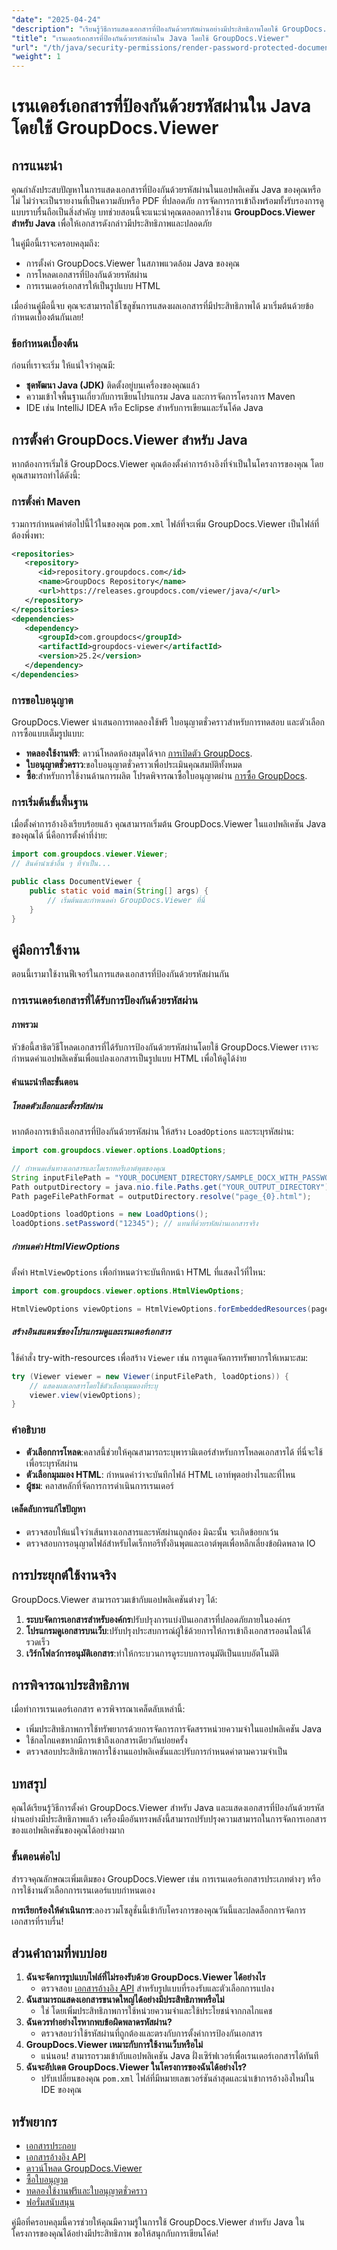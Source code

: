 ```yaml
---
"date": "2025-04-24"
"description": "เรียนรู้วิธีการแสดงเอกสารที่ป้องกันด้วยรหัสผ่านอย่างมีประสิทธิภาพโดยใช้ GroupDocs.Viewer สำหรับ Java ปฏิบัติตามคำแนะนำทีละขั้นตอนนี้เพื่อปรับปรุงความปลอดภัยและการเข้าถึงเอกสาร"
"title": "เรนเดอร์เอกสารที่ป้องกันด้วยรหัสผ่านใน Java โดยใช้ GroupDocs.Viewer"
"url": "/th/java/security-permissions/render-password-protected-documents-groupdocs-viewer-java/"
"weight": 1
---
```


# เรนเดอร์เอกสารที่ป้องกันด้วยรหัสผ่านใน Java โดยใช้ GroupDocs.Viewer

## การแนะนำ

คุณกำลังประสบปัญหาในการแสดงเอกสารที่ป้องกันด้วยรหัสผ่านในแอปพลิเคชัน Java ของคุณหรือไม่ ไม่ว่าจะเป็นรายงานที่เป็นความลับหรือ PDF ที่ปลอดภัย การจัดการการเข้าถึงพร้อมทั้งรับรองการดูแบบราบรื่นถือเป็นสิ่งสำคัญ บทช่วยสอนนี้จะแนะนำคุณตลอดการใช้งาน **GroupDocs.Viewer สำหรับ Java** เพื่อให้เอกสารดังกล่าวมีประสิทธิภาพและปลอดภัย

ในคู่มือนี้เราจะครอบคลุมถึง:
- การตั้งค่า GroupDocs.Viewer ในสภาพแวดล้อม Java ของคุณ
- การโหลดเอกสารที่ป้องกันด้วยรหัสผ่าน
- การเรนเดอร์เอกสารให้เป็นรูปแบบ HTML

เมื่ออ่านคู่มือนี้จบ คุณจะสามารถใช้โซลูชันการแสดงผลเอกสารที่มีประสิทธิภาพได้ มาเริ่มต้นด้วยข้อกำหนดเบื้องต้นกันเลย!

### ข้อกำหนดเบื้องต้น

ก่อนที่เราจะเริ่ม ให้แน่ใจว่าคุณมี:
- **ชุดพัฒนา Java (JDK)** ติดตั้งอยู่บนเครื่องของคุณแล้ว
- ความเข้าใจพื้นฐานเกี่ยวกับการเขียนโปรแกรม Java และการจัดการโครงการ Maven
- IDE เช่น IntelliJ IDEA หรือ Eclipse สำหรับการเขียนและรันโค้ด Java

## การตั้งค่า GroupDocs.Viewer สำหรับ Java

หากต้องการเริ่มใช้ GroupDocs.Viewer คุณต้องตั้งค่าการอ้างอิงที่จำเป็นในโครงการของคุณ โดยคุณสามารถทำได้ดังนี้:

### การตั้งค่า Maven

รวมการกำหนดค่าต่อไปนี้ไว้ในของคุณ `pom.xml` ไฟล์ที่จะเพิ่ม GroupDocs.Viewer เป็นไฟล์ที่ต้องพึ่งพา:

```xml
<repositories>
   <repository>
      <id>repository.groupdocs.com</id>
      <name>GroupDocs Repository</name>
      <url>https://releases.groupdocs.com/viewer/java/</url>
   </repository>
</repositories>
<dependencies>
   <dependency>
      <groupId>com.groupdocs</groupId>
      <artifactId>groupdocs-viewer</artifactId>
      <version>25.2</version>
   </dependency>
</dependencies>
```

### การขอใบอนุญาต

GroupDocs.Viewer นำเสนอการทดลองใช้ฟรี ใบอนุญาตชั่วคราวสำหรับการทดสอบ และตัวเลือกการซื้อแบบเต็มรูปแบบ:

- **ทดลองใช้งานฟรี**: ดาวน์โหลดห้องสมุดได้จาก [การเปิดตัว GroupDocs](https://releases-groupdocs.com/viewer/java/).
- **ใบอนุญาตชั่วคราว**:ขอใบอนุญาตชั่วคราวเพื่อประเมินคุณสมบัติทั้งหมด
- **ซื้อ**:สำหรับการใช้งานด้านการผลิต โปรดพิจารณาซื้อใบอนุญาตผ่าน [การซื้อ GroupDocs](https://purchase-groupdocs.com/buy).

### การเริ่มต้นขั้นพื้นฐาน

เมื่อตั้งค่าการอ้างอิงเรียบร้อยแล้ว คุณสามารถเริ่มต้น GroupDocs.Viewer ในแอปพลิเคชัน Java ของคุณได้ นี่คือการตั้งค่าที่ง่าย:

```java
import com.groupdocs.viewer.Viewer;
// สินค้านำเข้าอื่น ๆ ที่จำเป็น...

public class DocumentViewer {
    public static void main(String[] args) {
        // เริ่มต้นและกำหนดค่า GroupDocs.Viewer ที่นี่
    }
}
```

## คู่มือการใช้งาน

ตอนนี้เรามาใช้งานฟีเจอร์ในการแสดงเอกสารที่ป้องกันด้วยรหัสผ่านกัน

### การเรนเดอร์เอกสารที่ได้รับการป้องกันด้วยรหัสผ่าน

#### ภาพรวม

หัวข้อนี้สาธิตวิธีโหลดเอกสารที่ได้รับการป้องกันด้วยรหัสผ่านโดยใช้ GroupDocs.Viewer เราจะกำหนดค่าแอปพลิเคชันเพื่อแปลงเอกสารเป็นรูปแบบ HTML เพื่อให้ดูได้ง่าย

#### คำแนะนำทีละขั้นตอน

##### โหลดตัวเลือกและตั้งรหัสผ่าน

หากต้องการเข้าถึงเอกสารที่ป้องกันด้วยรหัสผ่าน ให้สร้าง `LoadOptions` และระบุรหัสผ่าน:

```java
import com.groupdocs.viewer.options.LoadOptions;

// กำหนดเส้นทางเอกสารและไดเรกทอรีเอาต์พุตของคุณ
String inputFilePath = "YOUR_DOCUMENT_DIRECTORY/SAMPLE_DOCX_WITH_PASSWORD";
Path outputDirectory = java.nio.file.Paths.get("YOUR_OUTPUT_DIRECTORY");
Path pageFilePathFormat = outputDirectory.resolve("page_{0}.html");

LoadOptions loadOptions = new LoadOptions();
loadOptions.setPassword("12345"); // แทนที่ด้วยรหัสผ่านเอกสารจริง
```

##### กำหนดค่า HtmlViewOptions

ตั้งค่า `HtmlViewOptions` เพื่อกำหนดว่าจะบันทึกหน้า HTML ที่แสดงไว้ที่ไหน:

```java
import com.groupdocs.viewer.options.HtmlViewOptions;

HtmlViewOptions viewOptions = HtmlViewOptions.forEmbeddedResources(pageFilePathFormat);
```

##### สร้างอินสแตนซ์ของโปรแกรมดูและเรนเดอร์เอกสาร

ใช้คำสั่ง try-with-resources เพื่อสร้าง `Viewer` เช่น การดูแลจัดการทรัพยากรให้เหมาะสม:

```java
try (Viewer viewer = new Viewer(inputFilePath, loadOptions)) {
    // แสดงผลเอกสารโดยใช้ตัวเลือกมุมมองที่ระบุ
    viewer.view(viewOptions);
}
```

### คำอธิบาย

- **ตัวเลือกการโหลด**:คลาสนี้ช่วยให้คุณสามารถระบุพารามิเตอร์สำหรับการโหลดเอกสารได้ ที่นี่จะใช้เพื่อระบุรหัสผ่าน
- **ตัวเลือกมุมมอง HTML**: กำหนดค่าว่าจะบันทึกไฟล์ HTML เอาท์พุตอย่างไรและที่ไหน
- **ผู้ชม**: คลาสหลักที่จัดการการดำเนินการเรนเดอร์

#### เคล็ดลับการแก้ไขปัญหา

- ตรวจสอบให้แน่ใจว่าเส้นทางเอกสารและรหัสผ่านถูกต้อง มิฉะนั้น จะเกิดข้อยกเว้น
- ตรวจสอบการอนุญาตไฟล์สำหรับไดเร็กทอรีทั้งอินพุตและเอาต์พุตเพื่อหลีกเลี่ยงข้อผิดพลาด IO

## การประยุกต์ใช้งานจริง

GroupDocs.Viewer สามารถรวมเข้ากับแอปพลิเคชันต่างๆ ได้:

1. **ระบบจัดการเอกสารสำหรับองค์กร**ปรับปรุงการแบ่งปันเอกสารที่ปลอดภัยภายในองค์กร
2. **โปรแกรมดูเอกสารบนเว็บ**:ปรับปรุงประสบการณ์ผู้ใช้ด้วยการให้การเข้าถึงเอกสารออนไลน์ได้รวดเร็ว
3. **เวิร์กโฟลว์การอนุมัติเอกสาร**:ทำให้กระบวนการดูระบบการอนุมัติเป็นแบบอัตโนมัติ

## การพิจารณาประสิทธิภาพ

เมื่อทำการเรนเดอร์เอกสาร ควรพิจารณาเคล็ดลับเหล่านี้:

- เพิ่มประสิทธิภาพการใช้ทรัพยากรด้วยการจัดการการจัดสรรหน่วยความจำในแอปพลิเคชัน Java
- ใช้กลไกแคชหากมีการเข้าถึงเอกสารเดียวกันบ่อยครั้ง
- ตรวจสอบประสิทธิภาพการใช้งานแอปพลิเคชันและปรับการกำหนดค่าตามความจำเป็น

## บทสรุป

คุณได้เรียนรู้วิธีการตั้งค่า GroupDocs.Viewer สำหรับ Java และแสดงเอกสารที่ป้องกันด้วยรหัสผ่านอย่างมีประสิทธิภาพแล้ว เครื่องมืออันทรงพลังนี้สามารถปรับปรุงความสามารถในการจัดการเอกสารของแอปพลิเคชันของคุณได้อย่างมาก

### ขั้นตอนต่อไป

สำรวจคุณลักษณะเพิ่มเติมของ GroupDocs.Viewer เช่น การเรนเดอร์เอกสารประเภทต่างๆ หรือการใช้งานตัวเลือกการเรนเดอร์แบบกำหนดเอง

**การเรียกร้องให้ดำเนินการ**:ลองรวมโซลูชั่นนี้เข้ากับโครงการของคุณวันนี้และปลดล็อกการจัดการเอกสารที่ราบรื่น!

## ส่วนคำถามที่พบบ่อย

1. **ฉันจะจัดการรูปแบบไฟล์ที่ไม่รองรับด้วย GroupDocs.Viewer ได้อย่างไร**
   - ตรวจสอบ [เอกสารอ้างอิง API](https://reference.groupdocs.com/viewer/java/) สำหรับรูปแบบที่รองรับและตัวเลือกการแปลง
2. **ฉันสามารถแสดงเอกสารขนาดใหญ่ได้อย่างมีประสิทธิภาพหรือไม่**
   - ใช่ โดยเพิ่มประสิทธิภาพการใช้หน่วยความจำและใช้ประโยชน์จากกลไกแคช
3. **ฉันควรทำอย่างไรหากพบข้อผิดพลาดรหัสผ่าน?**
   - ตรวจสอบว่าใช้รหัสผ่านที่ถูกต้องและตรงกับการตั้งค่าการป้องกันเอกสาร
4. **GroupDocs.Viewer เหมาะกับการใช้งานเว็บหรือไม่**
   - แน่นอน! สามารถรวมเข้ากับแอปพลิเคชัน Java ฝั่งเซิร์ฟเวอร์เพื่อเรนเดอร์เอกสารได้ทันที
5. **ฉันจะอัปเดต GroupDocs.Viewer ในโครงการของฉันได้อย่างไร?**
   - ปรับเปลี่ยนของคุณ `pom.xml` ไฟล์ที่มีหมายเลขเวอร์ชันล่าสุดและนำเข้าการอ้างอิงใหม่ใน IDE ของคุณ

## ทรัพยากร

- [เอกสารประกอบ](https://docs.groupdocs.com/viewer/java/)
- [เอกสารอ้างอิง API](https://reference.groupdocs.com/viewer/java/)
- [ดาวน์โหลด GroupDocs.Viewer](https://releases.groupdocs.com/viewer/java/)
- [ซื้อใบอนุญาต](https://purchase.groupdocs.com/buy)
- [ทดลองใช้งานฟรีและใบอนุญาตชั่วคราว](https://releases.groupdocs.com/viewer/java/)
- [ฟอรั่มสนับสนุน](https://forum.groupdocs.com/c/viewer/9)

คู่มือที่ครอบคลุมนี้ควรช่วยให้คุณมีความรู้ในการใช้ GroupDocs.Viewer สำหรับ Java ในโครงการของคุณได้อย่างมีประสิทธิภาพ ขอให้สนุกกับการเขียนโค้ด!